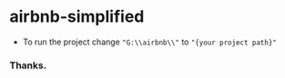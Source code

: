 # airbnb-simplified

- To run the project change `"G:\\airbnb\\"` to `"{your project path}"`

### Thanks.
